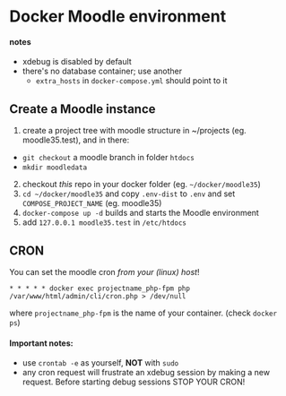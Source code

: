 # Docker Moodle environment

#### notes
  - xdebug is disabled by default
  - there's no database container; use another
    - `extra_hosts` in `docker-compose.yml` should point to it

## Create a Moodle instance

1. create a project tree with moodle structure in ~/projects (eg. moodle35.test), and in there:
  - `git checkout` a moodle branch in folder `htdocs`
  - `mkdir moodledata`
2. checkout *this* repo in your docker folder (eg. `~/docker/moodle35`)
3. `cd ~/docker/moodle35` and copy `.env-dist` to `.env` and set `COMPOSE_PROJECT_NAME` (eg. moodle35)
4. `docker-compose up -d` builds and starts the Moodle environment
5. add `127.0.0.1 moodle35.test` in `/etc/htdocs`

## CRON

You can set the moodle cron _from your (linux) host_!

`* * * * * docker exec projectname_php-fpm php /var/www/html/admin/cli/cron.php > /dev/null`

where `projectname_php-fpm` is the name of your container. (check `docker ps`)

#### Important notes:

- use `crontab -e` as yourself, **NOT** with `sudo`
- any cron request will frustrate an xdebug session by making a new request. Before starting debug sessions STOP YOUR CRON!
